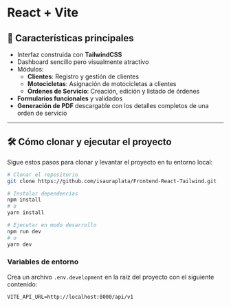 # React + Vite

## 🚀 Características principales

- Interfaz construida con **TailwindCSS**
- Dashboard sencillo pero visualmente atractivo
- Módulos:
  - **Clientes**: Registro y gestión de clientes
  - **Motocicletas**: Asignación de motocicletas a clientes
  - **Órdenes de Servicio**: Creación, edición y listado de órdenes
- **Formularios funcionales** y validados
- **Generación de PDF** descargable con los detalles completos de una orden de servicio

---

## 🛠️ Cómo clonar y ejecutar el proyecto

Sigue estos pasos para clonar y levantar el proyecto en tu entorno local:

```bash
# Clonar el repositorio
git clone https://github.com/isauraplata/Frontend-React-Tailwind.git

# Instalar dependencias
npm install
# o
yarn install

# Ejecutar en modo desarrollo
npm run dev
# o
yarn dev
```

### Variables de entorno

Crea un archivo `.env.development` en la raíz del proyecto con el siguiente contenido:

```env
VITE_API_URL=http://localhost:8000/api/v1
```
